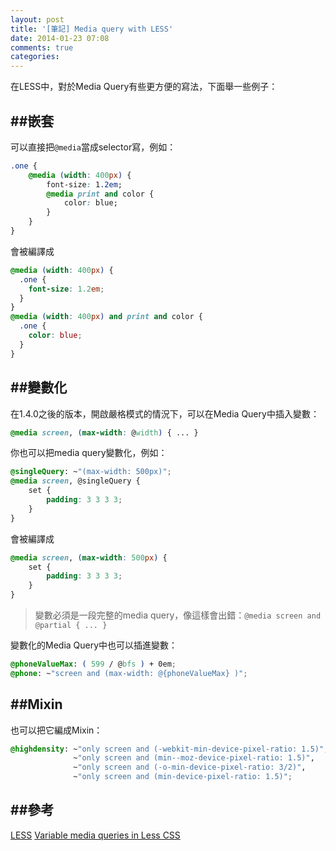 ```yaml
---
layout: post
title: '[筆記] Media query with LESS'
date: 2014-01-23 07:08
comments: true
categories: 
---
```

在LESS中，對於Media Query有些更方便的寫法，下面舉一些例子：

##嵌套
---
可以直接把`@media`當成selector寫，例如：
```css
.one {
    @media (width: 400px) {
        font-size: 1.2em;
        @media print and color {
            color: blue;
        }
    }
}
```
會被編譯成
```css
@media (width: 400px) {
  .one {
    font-size: 1.2em;
  }
}
@media (width: 400px) and print and color {
  .one {
    color: blue;
  }
}
```

<!--more-->


##變數化
---
在1.4.0之後的版本，開啟嚴格模式的情況下，可以在Media Query中插入變數：
```css
@media screen, (max-width: @width) { ... }
```
你也可以把media query變數化，例如：
```css
@singleQuery: ~"(max-width: 500px)";
@media screen, @singleQuery {
    set {
        padding: 3 3 3 3;
    }
}
```
會被編譯成
```css
@media screen, (max-width: 500px) {
    set {
        padding: 3 3 3 3;
    }
}
```
> 變數必須是一段完整的media query，像這樣會出錯：`@media screen and @partial { ... }`

變數化的Media Query中也可以插進變數：
```css
@phoneValueMax: ( 599 / @bfs ) + 0em;
@phone: ~"screen and (max-width: @{phoneValueMax} )";
```
##Mixin
---
也可以把它編成Mixin：
```css
@highdensity: ~"only screen and (-webkit-min-device-pixel-ratio: 1.5)",
              ~"only screen and (min--moz-device-pixel-ratio: 1.5)",
              ~"only screen and (-o-min-device-pixel-ratio: 3/2)",
              ~"only screen and (min-device-pixel-ratio: 1.5)";
```
##參考
---
[LESS](http://www.lesscss.org/)
[Variable media queries in Less CSS](http://blog.scur.pl/2012/06/variable-media-queries-less-css/)

